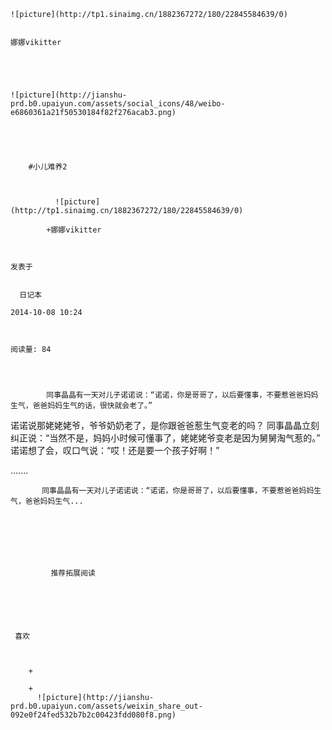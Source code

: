 
    
  
    ![picture](http://tp1.sinaimg.cn/1882367272/180/22845584639/0)
    

    娜娜vikitter
  
      

  
  
    ![picture](http://jianshu-prd.b0.upaiyun.com/assets/social_icons/48/weibo-e6860361a21f50530184f82f276acab3.png)
  


    
      
        #小儿难养2
        
          
            
              ![picture](http://tp1.sinaimg.cn/1882367272/180/22845584639/0)
            
            +娜娜vikitter
        
        
    
    发表于 

    
      日记本

    2014-10-08 10:24

    

    阅读量: 84
  


        
            同事晶晶有一天对儿子诺诺说：“诺诺，你是哥哥了，以后要懂事，不要惹爸爸妈妈生气，爸爸妈妈生气的话，很快就会老了。”
  诺诺说那姥姥姥爷，爷爷奶奶老了，是你跟爸爸惹生气变老的吗？
  同事晶晶立刻纠正说：“当然不是，妈妈小时候可懂事了，姥姥姥爷变老是因为舅舅淘气惹的。”
  诺诺想了会，叹口气说：“哎！还是要一个孩子好啊！”

  .......

        
           同事晶晶有一天对儿子诺诺说：“诺诺，你是哥哥了，以后要懂事，不要惹爸爸妈妈生气，爸爸妈妈生气...
      
    
    
      
      
      
          
             推荐拓展阅读
        
      
    
    
      
          
     喜欢

      
      
        +
                  
        +
          ![picture](http://jianshu-prd.b0.upaiyun.com/assets/weixin_share_out-092e0f24fed532b7b2c00423fdd080f8.png)
        
      
    
  


